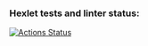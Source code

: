 ### Hexlet tests and linter status:
[![Actions Status](https://github.com/gtrsh/backend-project-lvl3/workflows/hexlet-check/badge.svg)](https://github.com/gtrsh/backend-project-lvl3/actions)